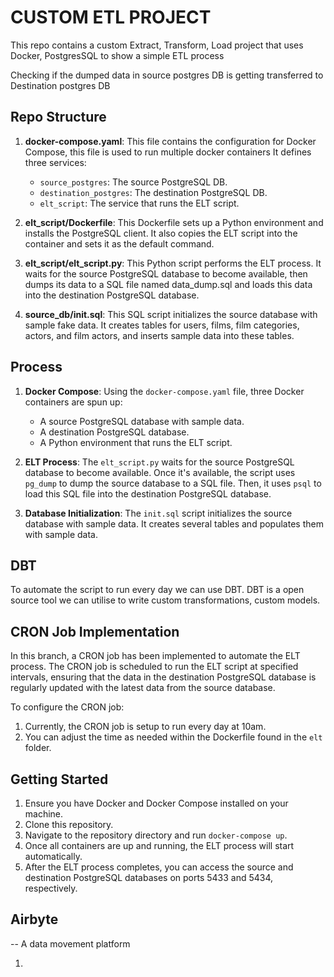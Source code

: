 # CUSTOM ETL PROJECT

This repo contains a custom Extract, Transform, Load project that uses Docker, PostgresSQL to show a simple ETL process

Checking if the dumped data in source postgres DB is getting transferred to Destination postgres DB

## Repo Structure

1. **docker-compose.yaml**: This file contains the configuration for Docker Compose, this file is used to run multiple docker containers It defines three services:
   - `source_postgres`: The source PostgreSQL DB.
   - `destination_postgres`: The destination PostgreSQL DB.
   - `elt_script`: The service that runs the ELT script.

2. **elt_script/Dockerfile**: This Dockerfile sets up a Python environment and installs the PostgreSQL client. It also copies the ELT script into the container and sets it as the default command.

3. **elt_script/elt_script.py**: This Python script performs the ELT process. It waits for the source PostgreSQL database to become available, then dumps its data to a SQL file named data_dump.sql and loads this data into the destination PostgreSQL database.

4. **source_db/init.sql**: This SQL script initializes the source database with sample fake data. It creates tables for users, films, film categories, actors, and film actors, and inserts sample data into these tables.


## Process

1. **Docker Compose**: Using the `docker-compose.yaml` file, three Docker containers are spun up:
   - A source PostgreSQL database with sample data.
   - A destination PostgreSQL database.
   - A Python environment that runs the ELT script.

2. **ELT Process**: The `elt_script.py` waits for the source PostgreSQL database to become available. Once it's available, the script uses `pg_dump` to dump the source database to a SQL file. Then, it uses `psql` to load this SQL file into the destination PostgreSQL database.

3. **Database Initialization**: The `init.sql` script initializes the source database with sample data. It creates several tables and populates them with sample data.



## DBT

To automate the script to run every day we can use DBT. DBT is a open source tool we can utilise to write custom transformations, custom models.

## CRON Job Implementation

In this branch, a CRON job has been implemented to automate the ELT process. The CRON job is scheduled to run the ELT script at specified intervals, ensuring that the data in the destination PostgreSQL database is regularly updated with the latest data from the source database.

To configure the CRON job:

1. Currently, the CRON job is setup to run every day at 10am.
2. You can adjust the time as needed within the Dockerfile found in the `elt` folder.

## Getting Started

1. Ensure you have Docker and Docker Compose installed on your machine.
2. Clone this repository.
3. Navigate to the repository directory and run `docker-compose up`.
4. Once all containers are up and running, the ELT process will start automatically.
5. After the ELT process completes, you can access the source and destination PostgreSQL databases on ports 5433 and 5434, respectively.

## Airbyte
 -- A data movement platform

1. 
